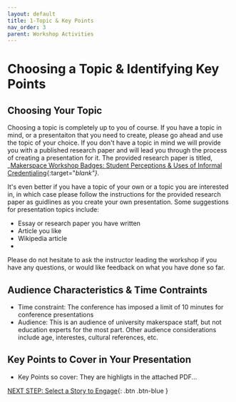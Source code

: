 ```yaml
---
layout: default
title: 1-Topic & Key Points
nav_order: 3
parent: Workshop Activities
---
```

# Choosing a Topic & Identifying Key Points
## Choosing Your Topic
Choosing a topic is completely up to you of course. If you have a topic in mind, or a presentaiton that you need to create, please go ahead and use the topic of your choice. If you don't have a topic in mind we will provide you with a published research paper and will lead you through the process of creating a presentation for it. The provided research paper is titled, _[Makerspace Workshop Badges: Student Perceptions & Uses of Informal Credentialing](#){:target="_blank"}_.

It's even better if you have a topic of your own or a topic you are interested in, in which case please follow the instructions for the provided research paper as guidlines as you create your own presentation. Some suggestions for presentation topics include:
- Essay or research paper you have written
- Article you like
- Wikipedia article
- 

Please do not hesitate to ask the instructor leading the workshop if you have any questions, or would like feedback on what you have done so far.

## Audience Characteristics & Time Contraints

- Time constraint: The conference has imposed a limit of 10 minutes for conference presentations
- Audience: This is an audience of university makerspace staff, but not education experts for the most part. Other audience considerations include age, interestes, cultural references, etc.

## Key Points to Cover in Your Presentation
- Key Points so cover: They are highligts in the attached PDF...


[NEXT STEP: Select a Story to Engage](story.html){: .btn .btn-blue }
